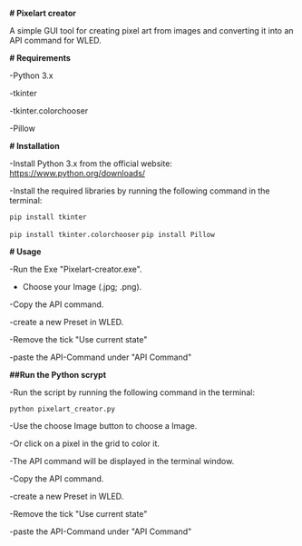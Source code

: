 **# Pixelart creator**

A simple GUI tool for creating pixel art from images and converting it into an API command for WLED.

**# Requirements**

-Python 3.x

-tkinter

-tkinter.colorchooser

-Pillow


**# Installation**

-Install Python 3.x from the official website: https://www.python.org/downloads/

-Install the required libraries by running the following command in the terminal:

```pip install tkinter```

```pip install tkinter.colorchooser```
```pip install Pillow```

**# Usage**

-Run the Exe "Pixelart-creator.exe".

- Choose your Image (.jpg; .png).

-Copy the API command.

-create a new Preset in WLED.

-Remove the tick "Use current state"

-paste the API-Command under "API Command"

**##Run the Python scrypt**
  
-Run the script by running the following command in the terminal:
  
```python pixelart_creator.py```
  
-Use the choose Image button to choose a Image.
  
-Or click on a pixel in the grid to color it.
  
-The API command will be displayed in the terminal window.
  
-Copy the API command.

-create a new Preset in WLED.

-Remove the tick "Use current state"

-paste the API-Command under "API Command"
